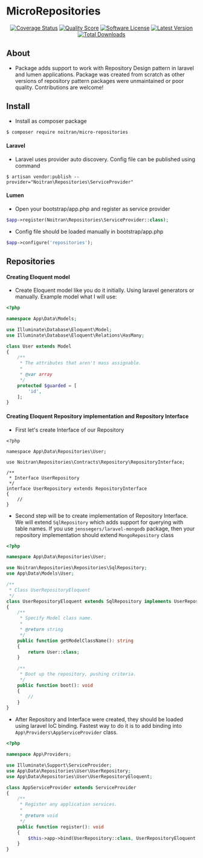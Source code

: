 MicroRepositories
====================

<p align="center">
<a href="https://scrutinizer-ci.com/g/noitran/micro-repositories/code-structure"><img src="https://img.shields.io/scrutinizer/coverage/g/noitran/micro-repositories.svg?style=flat-square" alt="Coverage Status"></img></a>
<a href="https://scrutinizer-ci.com/g/noitran/micro-repositories"><img src="https://img.shields.io/scrutinizer/g/noitran/micro-repositories.svg?style=flat-square" alt="Quality Score"></img></a>
<a href="LICENSE"><img src="https://img.shields.io/badge/license-MIT-brightgreen.svg?style=flat-square" alt="Software License"></img></a>
<a href="https://github.com/noitran/micro-repositories/releases"><img src="https://img.shields.io/github/release/noitran/micro-repositories.svg?style=flat-square" alt="Latest Version"></img></a>
<a href="https://packagist.org/packages/noitran/micro-repositories"><img src="https://img.shields.io/packagist/dt/noitran/micro-repositories.svg?style=flat-square" alt="Total Downloads"></img></a>
</p>

## About

* Package adds support to work with Repository Design pattern in laravel and lumen applications. Package was created from scratch as other versions of repository pattern packages were unmaintained or poor quality. Contributions are welcome!

## Install

* Install as composer package

```bash
$ composer require noitran/micro-repositories
```

#### Laravel

* Laravel uses provider auto discovery. Config file can be published using command

```
$ artisan vendor:publish --provider="Noitran\Repositories\ServiceProvider"
```

#### Lumen

* Open your bootstrap/app.php and register as service provider

```php
$app->register(Noitran\Repositories\ServiceProvider::class);
```

* Config file should be loaded manually in bootstrap/app.php

```php
$app->configure('repositories');
```

## Repositories

#### Creating Eloquent model

* Create Eloquent model like you do it initially. Using laravel generators or manually. Example model what I will use:

```php
<?php

namespace App\Data\Models;

use Illuminate\Database\Eloquent\Model;
use Illuminate\Database\Eloquent\Relations\HasMany;

class User extends Model
{
    /**
     * The attributes that aren't mass assignable.
     *
     * @var array
     */
    protected $guarded = [
        'id',
    ];
}
```

#### Creating Eloquent Repository implementation and Repository Interface

* First let's create Interface of our Repository

```
<?php

namespace App\Data\Repositories\User;

use Noitran\Repositories\Contracts\Repository\RepositoryInterface;

/**
 * Interface UserRepository
 */
interface UserRepository extends RepositoryInterface
{
    //
}
```

* Second step will be to create implementation of Repository Interface. We will extend `SqlRepository` which adds support for querying with table names. If you use `jenssegers/laravel-mongodb` package, then your repository implementation should extend `MongoRepository` class

```php
<?php

namespace App\Data\Repositories\User;

use Noitran\Repositories\Repositories\SqlRepository;
use App\Data\Models\User;

/**
 * Class UserRepositoryEloquent
 */
class UserRepositoryEloquent extends SqlRepository implements UserRepository
{
    /**
     * Specify Model class name.
     *
     * @return string
     */
    public function getModelClassName(): string
    {
        return User::class;
    }

    /**
     * Boot up the repository, pushing criteria.
     */
    public function boot(): void
    {
        //
    }
}
```

* After Repository and Interface were created, they should be loaded using laravel IoC binding. Fastest way to do it is to add binding into `App\Providers\AppServiceProvider` class.

```php
<?php

namespace App\Providers;

use Illuminate\Support\ServiceProvider;
use App\Data\Repositories\User\UserRepository;
use App\Data\Repositories\User\UserRepositoryEloquent;

class AppServiceProvider extends ServiceProvider
{
    /**
     * Register any application services.
     *
     * @return void
     */
    public function register(): void
    {
        $this->app->bind(UserRepository::class, UserRepositoryEloquent::class);
    }
}
```
